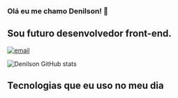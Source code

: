 ### Olá eu me chamo Denilson! 👋

## Sou futuro desenvolvedor front-end.

[![email](https://img.shields.io/badge/Gmail-D14836?style=for-the-badge&logo=gmail&logoColor=white)](dnilson.email@gmail.com)

![Denilson GitHub stats](https://github-readme-stats.vercel.app/api?username=Denilson2022&show_icons=true&theme=dracula)

## Tecnologias que eu uso no meu dia


